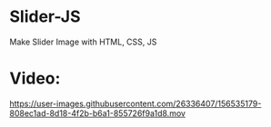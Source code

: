 # Slider-JS
 Make Slider  Image with HTML, CSS, JS
# Video:


https://user-images.githubusercontent.com/26336407/156535179-808ec1ad-8d18-4f2b-b6a1-855726f9a1d8.mov

